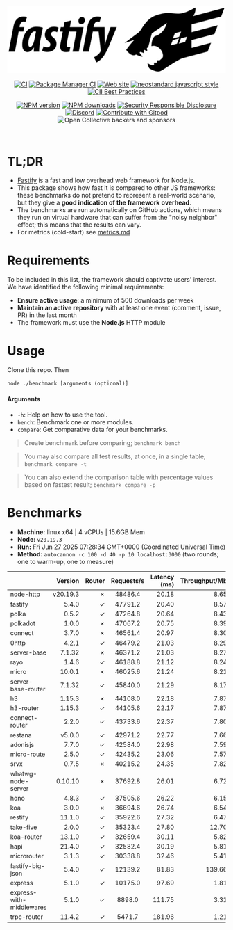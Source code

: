 <div align="center"> <a href="https://fastify.dev/">
    <img
      src="https://github.com/fastify/graphics/raw/HEAD/fastify-landscape-outlined.svg"
      width="650"
      height="auto"
    />
  </a>
</div>

<div align="center">

[![CI](https://github.com/fastify/fastify/actions/workflows/ci.yml/badge.svg?branch=main)](https://github.com/fastify/fastify/actions/workflows/ci.yml)
[![Package Manager
CI](https://github.com/fastify/fastify/actions/workflows/package-manager-ci.yml/badge.svg?branch=main)](https://github.com/fastify/fastify/actions/workflows/package-manager-ci.yml)
[![Web
site](https://github.com/fastify/fastify/actions/workflows/website.yml/badge.svg?branch=main)](https://github.com/fastify/fastify/actions/workflows/website.yml)
[![neostandard javascript style](https://img.shields.io/badge/code_style-neostandard-brightgreen?style=flat)](https://github.com/neostandard/neostandard)
[![CII Best Practices](https://bestpractices.coreinfrastructure.org/projects/7585/badge)](https://bestpractices.coreinfrastructure.org/projects/7585)

</div>

<div align="center">

[![NPM
version](https://img.shields.io/npm/v/fastify.svg?style=flat)](https://www.npmjs.com/package/fastify)
[![NPM
downloads](https://img.shields.io/npm/dm/fastify.svg?style=flat)](https://www.npmjs.com/package/fastify)
[![Security Responsible
Disclosure](https://img.shields.io/badge/Security-Responsible%20Disclosure-yellow.svg)](https://github.com/fastify/fastify/blob/main/SECURITY.md)
[![Discord](https://img.shields.io/discord/725613461949906985)](https://discord.gg/fastify)
[![Contribute with Gitpod](https://img.shields.io/badge/Contribute%20with-Gitpod-908a85?logo=gitpod&color=blue)](https://gitpod.io/#https://github.com/fastify/fastify)
![Open Collective backers and sponsors](https://img.shields.io/opencollective/all/fastify)

</div>

<br />

# TL;DR

* [Fastify](https://github.com/fastify/fastify) is a fast and low overhead web framework for Node.js.
* This package shows how fast it is compared to other JS frameworks: these benchmarks do not pretend to represent a real-world scenario, but they give a **good indication of the framework overhead**.
* The benchmarks are run automatically on GitHub actions, which means they run on virtual hardware that can suffer from the "noisy neighbor" effect; this means that the results can vary.
* For metrics (cold-start) see [metrics.md](./METRICS.md)

# Requirements

To be included in this list, the framework should captivate users' interest. We have identified the following minimal requirements:
- **Ensure active usage**: a minimum of 500 downloads per week
- **Maintain an active repository** with at least one event (comment, issue, PR) in the last month
- The framework must use the **Node.js** HTTP module

# Usage

Clone this repo. Then

```
node ./benchmark [arguments (optional)]
```

#### Arguments

* `-h`: Help on how to use the tool.
* `bench`:  Benchmark one or more modules.
* `compare`: Get comparative data for your benchmarks.

> Create benchmark before comparing; `benchmark bench`

> You may also compare all test results, at once, in a single table; `benchmark compare -t`

> You can also extend the comparison table with percentage values based on fastest result; `benchmark compare -p`
# Benchmarks

* __Machine:__ linux x64 | 4 vCPUs | 15.6GB Mem
* __Node:__ `v20.19.3`
* __Run:__ Fri Jun 27 2025 07:28:34 GMT+0000 (Coordinated Universal Time)
* __Method:__ `autocannon -c 100 -d 40 -p 10 localhost:3000` (two rounds; one to warm-up, one to measure)

|                          | Version  | Router | Requests/s | Latency (ms) | Throughput/Mb |
| :--                      | --:      | --:    | :-:        | --:          | --:           |
| node-http                | v20.19.3 | ✗      | 48486.4    | 20.18        | 8.65          |
| fastify                  | 5.4.0    | ✓      | 47791.2    | 20.40        | 8.57          |
| polka                    | 0.5.2    | ✓      | 47264.8    | 20.64        | 8.43          |
| polkadot                 | 1.0.0    | ✗      | 47067.2    | 20.75        | 8.39          |
| connect                  | 3.7.0    | ✗      | 46561.4    | 20.97        | 8.30          |
| 0http                    | 4.2.1    | ✓      | 46479.2    | 21.03        | 8.29          |
| server-base              | 7.1.32   | ✗      | 46371.2    | 21.03        | 8.27          |
| rayo                     | 1.4.6    | ✓      | 46188.8    | 21.12        | 8.24          |
| micro                    | 10.0.1   | ✗      | 46025.6    | 21.24        | 8.21          |
| server-base-router       | 7.1.32   | ✓      | 45840.0    | 21.29        | 8.17          |
| h3                       | 1.15.3   | ✗      | 44108.0    | 22.18        | 7.87          |
| h3-router                | 1.15.3   | ✓      | 44105.6    | 22.17        | 7.87          |
| connect-router           | 2.2.0    | ✓      | 43733.6    | 22.37        | 7.80          |
| restana                  | v5.0.0   | ✓      | 42971.2    | 22.77        | 7.66          |
| adonisjs                 | 7.7.0    | ✓      | 42584.0    | 22.98        | 7.59          |
| micro-route              | 2.5.0    | ✓      | 42435.2    | 23.06        | 7.57          |
| srvx                     | 0.7.5    | ✗      | 40215.2    | 24.35        | 7.82          |
| whatwg-node-server       | 0.10.10  | ✗      | 37692.8    | 26.01        | 6.72          |
| hono                     | 4.8.3    | ✓      | 37505.6    | 26.22        | 6.15          |
| koa                      | 3.0.0    | ✗      | 36694.6    | 26.74        | 6.54          |
| restify                  | 11.1.0   | ✓      | 35922.6    | 27.32        | 6.47          |
| take-five                | 2.0.0    | ✓      | 35323.4    | 27.80        | 12.70         |
| koa-router               | 13.1.0   | ✓      | 32659.4    | 30.11        | 5.82          |
| hapi                     | 21.4.0   | ✓      | 32582.4    | 30.19        | 5.81          |
| microrouter              | 3.1.3    | ✓      | 30338.8    | 32.46        | 5.41          |
| fastify-big-json         | 5.4.0    | ✓      | 12139.2    | 81.83        | 139.66        |
| express                  | 5.1.0    | ✓      | 10175.0    | 97.69        | 1.81          |
| express-with-middlewares | 5.1.0    | ✓      | 8898.0     | 111.75       | 3.31          |
| trpc-router              | 11.4.2   | ✓      | 5471.7     | 181.96       | 1.21          |
